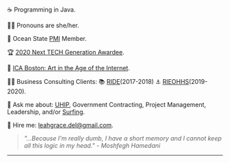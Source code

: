☕ Programming in Java.

💁‍♀️	Pronouns are she/her.

🌊 Ocean State [PMI](https://ospmi.org/) Member.

🏆 [2020 Next TECH Generation Awardee](https://www.rimonthly.com/tech-10-awards-2020/4/).

📸	[ICA Boston: Art in the Age of the Internet](https://www.icaboston.org/exhibitions/art-age-internet-1989-today).

👩‍💼 Business Consulting Clients: 📚 [RIDE](https://www.ride.ri.gov/)(2017-2018)  ⚓ [RIEOHHS](https://eohhs.ri.gov/)(2019-2020).

💬 Ask me about: [UHIP](https://www.rimonthly.com/unified-health-infrastructure-project/), Government Contracting, Project Management, Leadership, and/or [Surfing](https://surfesa.org/).

🤝 Hire me: [leahgrace.del@gmail.com](mailto:leahgrace.del@gmail.com).




 > *"...Because I'm really dumb, I have a short memory and I cannot keep all this logic in my head." - Moshfegh Hamedani*
----------------------------------------



